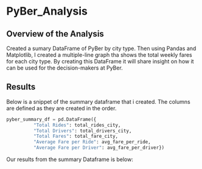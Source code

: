 # PyBer_Analysis

## Overview of the Analysis
Created a sumary DataFrame of PyBer by city type. Then using Pandas and Matplotlib, I created a multiple-line graph tha shows the total weekly fares for each city type. By creating this DataFrame it will share insight on how it can be used for the decision-makers at PyBer.

## Results

Below is a snippet of the summary dataframe that i created. The columns are defined as they are created in the order. 

```Python
pyber_summary_df = pd.DataFrame({
          "Total Rides": total_rides_city, 
          "Total Drivers": total_drivers_city, 
          "Total Fares": total_fare_city,
          "Average Fare per Ride": avg_fare_per_ride, 
          "Average Fare per Driver": avg_fare_per_driver})

```
Our results from the summary Dataframe is below:

